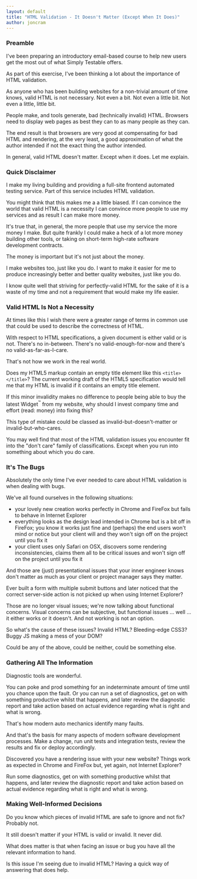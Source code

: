 ```yaml
---
layout: default
title: "HTML Validation - It Doesn't Matter (Except When It Does)"
author: joncram
---
```


### Preamble

I've been preparing an introductory email-based course to help new
users get the most out of what Simply Testable offers.

As part of this exercise, I've been thinking a lot about the importance
of HTML validation.

As anyone who has been building websites for a non-trivial amount of time
knows, valid HTML is not necessary. Not even a bit. Not even a little bit.
Not even a little, little bit.

People make, and tools generate, bad (technically invalid) HTML. Browsers
need to display web pages as best they can to as many people as they
can.

The end result is that browsers are very good at compensating for
bad HTML and rendering, at the very least, a good approximation of
what the author intended if not the exact thing the author intended.

In general, valid HTML doesn't matter. Except when it does. Let me explain.

### Quick Disclaimer

I make my living building and providing a full-site frontend automated
testing service. Part of this service includes HTML validation.

You might think that this makes me a a little biased. If I can convince
the world that valid HTML is a necessity I can convince more people
to use my services and as result I can make more money.

It's true that, in general, the more people that use my service the
more money I make. But quite frankly I could make a heck of a lot more
money building other tools, or taking on short-term high-rate software
development contracts.

The money is important but it's not just about the money.

I make websites
too, just like you do. I want to make it easier for me to produce
increasingly better and better quality websites, just like you do.

I know quite well that striving for perfectly-valid HTML for the sake
of it is a waste of my time and not a requirement that would make my life easier.

### Valid HTML Is Not a Necessity

At times like this I wish there were a greater range of terms in common
use that could be used to describe the correctness of HTML.

With respect to HTML specifications, a given document is either valid
or is not. There's no in-between. There's no valid-enough-for-now and
there's no valid-as-far-as-I-care.

That's not how we work in the real world.

Does my HTML5 markup contain an empty title element like this `<title></title>`?
The current working draft of the HTML5 specification would tell me
that my HTML is invalid if it contains an empty title element.

If this minor invalidity makes no difference to people being able to
buy the latest Widget<sup>&trade;</sup> from my website, why should
I invest company time and effort (read: money) into fixing this?

This type of mistake could be classed as invalid-but-doesn't-matter
or invalid-but-who-cares.

You may well find that most of the HTML validation issues you encounter
fit into the &quot;don't care&quot; family of classifications. Except
when you run into something about which you do care.

### It's The Bugs

Absolutely the only time I've ever needed to care about HTML validation
is when dealing with bugs.

We've all found ourselves in the following situations:

- your lovely new creation works perfectly in Chrome and FireFox
but fails to behave in Internet Explorer
- everything looks as the design lead intended in Chrome but is a
bit off in FireFox; you know it works just fine and (perhaps)
the end users won't mind or notice but your client will and
they won't sign off on the project until you fix it
- your client uses only Safari on OSX, discovers some
rendering inconsistencies, claims them all to be critical
issues and won't sign off on the project until you fix it

And those are (just) presentational issues that your inner engineer knows don't
matter as much as your client or project manager says they matter.

Ever built a form with multiple submit buttons and later noticed that
the correct server-side action is not picked up when using Internet
Explorer?

Those are no longer visual issues; we're now talking  about functional
concerns. Visual concerns can be subjective, but functional issues &hellip;
well &hellip; it either works or it doesn't. And not working is not an option.

So what's the cause of these issues? Invalid HTML? Bleeding-edge CSS3?
Buggy JS making a mess of your DOM?

Could be any of the above, could be neither, could be something else.

### Gathering All The Information

Diagnostic tools are wonderful.

You can poke and prod something for an indeterminate amount of time until
you chance upon the fault. Or you can run a set of diagnostics, get on
with something productive whilst that happens, and later review
the diagnostic report and take action based on actual evidence
regarding what is right and what is wrong.

That's how modern auto mechanics identify many faults.

And that's the basis for many aspects of modern software development processes.
Make a change, run unit tests and integration tests, review the results
and fix or deploy accordingly.

Discovered you have a rendering issue with your new website? Things
work as expected in Chrome and FireFox but, yet again, not Internet
Explorer?

Run some diagnostics, get on with something productive whilst that
happens, and later review the diagnostic report and take action based on
actual evidence regarding what is right and what is wrong.

### Making Well-Informed Decisions

Do you know which pieces of invalid HTML are safe to ignore and not fix?
Probably not.

It still doesn't matter if your HTML is valid or invalid. It never did.

What does matter is that when facing an issue or bug you have all
the relevant information to hand.

Is this issue I'm seeing due to invalid HTML? Having a quick
way of answering that does help.
